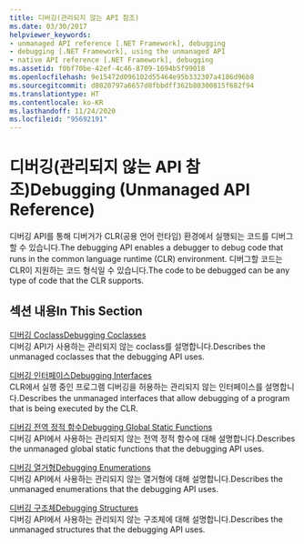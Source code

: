 ```yaml
---
title: 디버깅(관리되지 않는 API 참조)
ms.date: 03/30/2017
helpviewer_keywords:
- unmanaged API reference [.NET Framework], debugging
- debugging [.NET Framework], using the unmanaged API
- native API reference [.NET Framework], debugging
ms.assetid: f0bf70be-42ef-4c46-8709-1694b5f99018
ms.openlocfilehash: 9e15472d096102d55464e95b332307a4186d96b8
ms.sourcegitcommit: d8020797a6657d0fbbdff362b80300815f682f94
ms.translationtype: HT
ms.contentlocale: ko-KR
ms.lasthandoff: 11/24/2020
ms.locfileid: "95692191"
---
```

# <a name="debugging-unmanaged-api-reference"></a><span data-ttu-id="421a5-102">디버깅(관리되지 않는 API 참조)</span><span class="sxs-lookup"><span data-stu-id="421a5-102">Debugging (Unmanaged API Reference)</span></span>

<span data-ttu-id="421a5-103">디버깅 API를 통해 디버거가 CLR(공용 언어 런타임) 환경에서 실행되는 코드를 디버그할 수 있습니다.</span><span class="sxs-lookup"><span data-stu-id="421a5-103">The debugging API enables a debugger to debug code that runs in the common language runtime (CLR) environment.</span></span> <span data-ttu-id="421a5-104">디버그할 코드는 CLR이 지원하는 코드 형식일 수 있습니다.</span><span class="sxs-lookup"><span data-stu-id="421a5-104">The code to be debugged can be any type of code that the CLR supports.</span></span>  
  
## <a name="in-this-section"></a><span data-ttu-id="421a5-105">섹션 내용</span><span class="sxs-lookup"><span data-stu-id="421a5-105">In This Section</span></span>  

 [<span data-ttu-id="421a5-106">디버깅 Coclass</span><span class="sxs-lookup"><span data-stu-id="421a5-106">Debugging Coclasses</span></span>](debugging-coclasses.md)  
 <span data-ttu-id="421a5-107">디버깅 API가 사용하는 관리되지 않는 coclass를 설명합니다.</span><span class="sxs-lookup"><span data-stu-id="421a5-107">Describes the unmanaged coclasses that the debugging API uses.</span></span>  
  
 [<span data-ttu-id="421a5-108">디버깅 인터페이스</span><span class="sxs-lookup"><span data-stu-id="421a5-108">Debugging Interfaces</span></span>](debugging-interfaces.md)  
 <span data-ttu-id="421a5-109">CLR에서 실행 중인 프로그램 디버깅을 허용하는 관리되지 않는 인터페이스를 설명합니다.</span><span class="sxs-lookup"><span data-stu-id="421a5-109">Describes the unmanaged interfaces that allow debugging of a program that is being executed by the CLR.</span></span>  
  
 [<span data-ttu-id="421a5-110">디버깅 전역 정적 함수</span><span class="sxs-lookup"><span data-stu-id="421a5-110">Debugging Global Static Functions</span></span>](debugging-global-static-functions.md)  
 <span data-ttu-id="421a5-111">디버깅 API에서 사용하는 관리되지 않는 전역 정적 함수에 대해 설명합니다.</span><span class="sxs-lookup"><span data-stu-id="421a5-111">Describes the unmanaged global static functions that the debugging API uses.</span></span>  
  
 [<span data-ttu-id="421a5-112">디버깅 열거형</span><span class="sxs-lookup"><span data-stu-id="421a5-112">Debugging Enumerations</span></span>](debugging-enumerations.md)  
 <span data-ttu-id="421a5-113">디버깅 API에서 사용하는 관리되지 않는 열거형에 대해 설명합니다.</span><span class="sxs-lookup"><span data-stu-id="421a5-113">Describes the unmanaged enumerations that the debugging API uses.</span></span>  
  
 [<span data-ttu-id="421a5-114">디버깅 구조체</span><span class="sxs-lookup"><span data-stu-id="421a5-114">Debugging Structures</span></span>](debugging-structures.md)  
 <span data-ttu-id="421a5-115">디버깅 API에서 사용하는 관리되지 않는 구조체에 대해 설명합니다.</span><span class="sxs-lookup"><span data-stu-id="421a5-115">Describes the unmanaged structures that the debugging API uses.</span></span>
